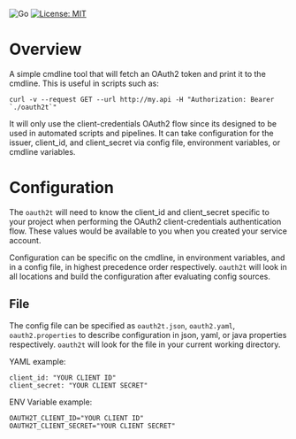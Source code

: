 ![Go](https://github.com/Contrast-Security-Inc/oauth2t/workflows/Go/badge.svg) [![License: MIT](https://img.shields.io/badge/License-MIT-yellow.svg)](https://opensource.org/licenses/MIT)

# Overview
A simple cmdline tool that will fetch an OAuth2 token and print it to the
cmdline.  This is useful in scripts such as:

    curl -v --request GET --url http://my.api -H "Authorization: Bearer `./oauth2t`"

It will only use the client-credentials OAuth2 flow since its designed to be
used in automated scripts and pipelines. It can take configuration for the
issuer, client_id, and client_secret via config file, environment variables, or
cmdline variables.

# Configuration
The `oauth2t` will need to know the client_id and client_secret specific to
your project when performing the OAuth2 client-credentials authentication flow.
These values would be available to you when you created your service account.

Configuration can be specific on the cmdline, in environment variables, and in
a config file, in highest precedence order respectively. `oauth2t` will look in all locations
and build the configuration after evaluating config sources.

## File
The config file can be specified as `oauth2t.json`, `oauth2.yaml`,
`oauth2.properties` to describe configuration in json, yaml, or java properties
respectively. `oauth2t` will look for the file in your current working
directory.

YAML example:
```
client_id: "YOUR CLIENT ID"
client_secret: "YOUR CLIENT SECRET"
```

ENV Variable example:
```
OAUTH2T_CLIENT_ID="YOUR CLIENT ID"
OAUTH2T_CLIENT_SECRET="YOUR CLIENT SECRET"
```
